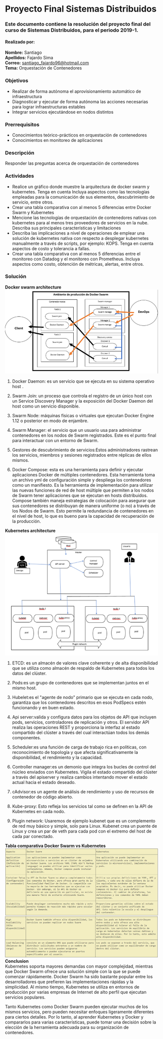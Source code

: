 # Proyecto Final Sistemas Distribuidos
### Este documento contiene la resolución del proyecto final del curso de Sistemas Distribuidos, para el periodo 2019-1.
#### Realizado por:
**Nombre:** Santiago  
**Apellidos:** Fajardo Sima  
**Correo:** santiago_fajardo96@hotmail.com  
**Tema:** Orquestación de Contenedores  


### Objetivos
* Realizar de forma autónoma el aprovisionamiento automático de infraestructura
* Diagnosticar y ejecutar de forma autónoma las acciones necesarias para lograr infraestructuras estables
* Integrar servicios ejecutándose en nodos distintos

### Prerrequisitos
* Conocimientos teórico-prácticos en orquestación de contenedores
* Conocimientos en monitoreo de aplicaciones

### Descripción
Responder las preguntas acerca de orquestación de contenedores

### Actividades
* Realice un gráfico donde muestre la arquitectura de docker swarm y kubernetes. Tenga en cuenta
Incluya aspectos como las tecnologías empleadas para la comunicación de sus elementos, descubrimiento de servicio, entre otros.  
* Crear una tabla comparativa con al menos 5 diferencias entre Docker Swarm y Kubernetes
* Mencione las tecnologías de orquestación de contenedores nativas con kubernetes para al menos tres proveedores de servicios en la nube. Describa sus principales características y limitaciones
* Describa las implicaciones a nivel de operaciones de emplear una solución de kubernetes nativa con respecto a desplegar kubernetes manualmente a través de scripts, por ejemplo: KOPS. Tenga en cuenta
aspectos de costo y tolerancia a fallas.
* Crear una tabla comparativa con al menos 5 diferencias entre el monitoreo con Datadog y el monitoreo con Prometheus. Incluya aspectos como costo, obtención de métricas, alertas, entre otros.  


### Solución
**Docker swarm architecture**  
![](Capturas/swarm.png)
1. Docker Daemon: es un servicio que se ejecuta en su sistema operativo host . 

2. Swarm Join: un proceso que controla el registro de un único host con un Service Discovery Manager y la exposición del Docker Daemon del host como un servicio disponible.


3. Swarm Node: máquinas físicas o virtuales que ejecutan Docker Engine 1.12 o posterior en modo de enjambre.

4. Swarm Manager: el servicio que un usuario usa para administrar contenedores en los nodos de Swarm registrados. Este es el punto final para interactuar con un entorno de Swarm.

5. Gestores de descubrimiento de servicios:Estos administradores rastrean los servicios, miembros y sesiones registrados entre réplicas de ellos mismos. 

  
6. Docker Compose: esta es una herramienta para definir y ejecutar aplicaciones Docker de múltiples contenedores. Esta herramienta toma un archivo yml de configuración simple y despliega los contenedores como un manifiesto. Es la herramienta de implementación para utilizar las nuevas funciones de red de host múltiple que permiten a los nodos de Swarm tener aplicaciones que se ejecutan en hosts distribuidos. Compose también maneja estrategias de colocación para asegurar que sus contenedores se distribuyan de manera uniforme (o no) a través de los Nodos de Swarm. Esto permite la redundancia de contenedores en el nivel de host, lo que es bueno para la capacidad de recuperación de la producción.  

**Kubernetes architecture**  
![](Capturas/kubernetes.PNG)



1. ETCD: es un almacén de valores clave coherente y de alta disponibilidad que se utiliza como almacén de respaldo de Kubernetes para todos los datos del clúster.

2. Pods:es un grupo de contenedores que se implementan juntos en el mismo host.

3. Hubelet:es el "agente de nodo" primario que se ejecuta en cada nodo, garantiza que los contenedores descritos en esos PodSpecs estén funcionando y en buen estado.

4. Api server:valida y configura datos para los objetos de API que incluyen pods, servicios, controladores de replicación y otros. El servidor API realiza las operaciones REST y proporciona la interfaz al estado compartido del clúster a través del cual interactúan todos los demás componentes.

5. Scheduler:es una función de carga de trabajo rica en políticas, con reconocimiento de topología y que afecta significativamente la disponibilidad, el rendimiento y la capacidad.

6. Controller manager:es un demonio que integra los bucles de control del núcleo enviados con Kubernetes. Vigila el estado compartido del clúster a través del apiserver y realiza cambios intentando mover el estado actual hacia el estado deseado.

7. cAdvisor:es un agente de análisis de rendimiento y uso de recursos de contenedor de código abierto.

8. Kube-proxy: Esto refleja los servicios tal como se definen en la API de Kubernetes en cada nodo.

9. Plugin network: Usaremos de ejemplo kubenet que es un complemento de red muy básico y simple, solo para Linux. Kubenet crea un puente de Linux y crea un par de veth para cada pod con el extremo del host de cada par conectado.

**Tabla comparativa Docker Swarm vs Kubernetes**  
![](Capturas/tabla1.PNG)
![](Capturas/tabla2.PNG)
**Conclusion**  
Kubernetes soporta mayores demandas con mayor complejidad, mientras que Docker Swarm ofrece una solución simple con la que se puede comenzar rápidamente. Docker Swarm ha sido bastante popular entre los desarrolladores que prefieren las implementaciones rápidas y la simplicidad. Al mismo tiempo, Kubernetes se utiliza en entornos de producción por varias empresas de Internet de alto perfil que ejecutan servicios populares.  

Tanto Kubernetes como Docker Swarm pueden ejecutar muchos de los mismos servicios, pero pueden necesitar enfoques ligeramente diferentes para ciertos detalles. Por lo tanto, al aprender Kubernetes y Docker y compararlos para varias características, puede tomar una decisión sobre la elección de la herramienta adecuada para su organización de contenedores.
